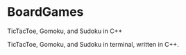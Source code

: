 # BoardGames
TicTacToe, Gomoku, and Sudoku in C++

TicTacToe, Gomoku, and Sudoku in terminal, written in C++.
